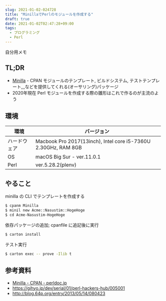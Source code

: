 ```yaml
---
slug: 2021-01-02-024728
title: "MinillaでPerlのモジュールを作成する"
draft: true
date: 2021-01-02T02:47:28+09:00
tags:
  - プログラミング
  - Perl
---
```


自分用メモ

## TL;DR

- [Minilla](https://metacpan.org/pod/Minilla) - CPAN モジュールのテンプレート, ビルドシステム, テストテンプレート,,,などを提供してくれる(オーサリング)パッケージ
- 2020年現在 Perl モジュールを作成する際の雛形はこれで作るのが主流のよう

## 環境

| 環境 | バージョン |
| --- | --- |
| ハードウェア | Macbook Pro 2017(13inch), Intel core i5-7360U 2.30GHz, RAM 8GB |
| OS | macOS Big Sur - ver.11.0.1 |
| Perl | ver.5.28.2(plenv) |

## やること

minilla の CLI でテンプレートを作成する

```bash
$ cpanm Minilla
$ minil new Acme::Nasustim::HogeHoge
$ cd Acme-Nasustim-HogeHoge

```

依存パッケージの追加; cpanfile に追記後に実行

```bash
$ carton install
```

テスト実行

```bash
$ carton exec -- prove -Ilib t
```

## 参考資料

- [Minilla - CPAN - perldoc.jp](https://perldoc.jp/docs/modules/Minilla-v0.6.4/lib/Minilla.pod)
- https://gihyo.jp/dev/serial/01/perl-hackers-hub/005001
- http://blog.64p.org/entry/2013/05/14/080423
